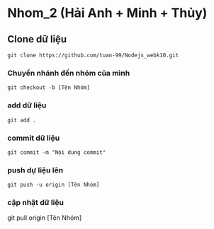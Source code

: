 # Nhom_2 (Hải Anh + Minh + Thủy)

## Clone dữ liệu
```
git clone https://github.com/tuan-99/Nodejs_webk10.git
```

### Chuyển nhánh đến nhóm của mình
```
git checkout -b [Tên Nhóm]
```

### add dữ liệu 
```
git add .
```

### commit dữ liệu
```
git commit -m "Nội dung commit"
```

### push dự liệu lên 
```
git push -u origin [Tên Nhóm]
```

### cập nhật dữ liệu 
git pull origin [Tên Nhóm]
